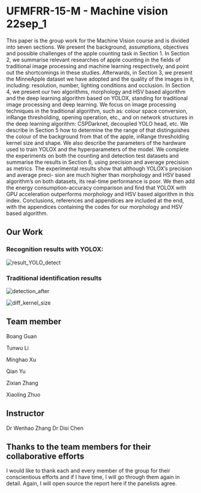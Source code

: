 # UFMFRR-15-M - Machine vision 22sep_1

This paper is the group work for the Machine Vision course and is divided into seven
sections. We present the background, assumptions, objectives and possible challenges
of the apple counting task in Section 1.
In Section 2, we summarise relevant researches of apple counting in the fields of
traditional image processing and machine learning respectively, and point out the
shortcomings in these studies.
Afterwards, in Section 3, we present the MinneApple dataset we have adopted and
the quality of the images in it, including: resolution, number, lighting conditions and
occlusion. In Section 4, we present our two algorithms, morphology and HSV based
algorithm and the deep learning algorithm based on YOLOX, standing for traditional
image processing and deep learning. We focus on image processing techniques in
the traditional algorithm, such as: colour space conversion, inRange thresholding,
opening operation, etc., and on network structures in the deep learning algorithm:
CSPDarknet, decoupled YOLO head, etc.
We describe in Section 5 how to determine the the range of that distinguishes the
colour of the background from that of the apple, inRange thresholding kernel size and
shape. We also describe the parameters of the hardware used to train YOLOX and
the hyperparameters of the model.
We complete the experiments on both the counting and detection test datasets and
summarise the results in Section 6, using precision and average precision as metrics.
The experimental results show that although YOLOX’s precision and average preci-
sion are much higher than morphology and HSV based algorithm’s on both datasets,
its real-time performance is poor. We then add the energy consumption-accuracy
comparison and find that YOLOX with GPU acceleration outperforms morphology
and HSV based algorithm in this index.
Conclusions, references and appendices are included at the end, with the appendices
containing the codes for our morphology and HSV based algorithm.

## Our Work

### Recognition results with YOLOX:

![result_YOLO_detect](https://s2.loli.net/2023/01/10/mylvahBGJsUf7o8.png)

### Traditional identification results


![detection_after](https://s2.loli.net/2023/01/10/TSnz1bZyaKCj3Rh.png)


![diff_kernel_size](https://s2.loli.net/2023/01/10/JzFyk1wU74I8gxY.png)

## Team member

Boang Guan

Tunwu Li

Minghao Xu

Qian Yu

Zixian Zhang

Xiaoling Zhuo

## Instructor

Dr Wenhao Zhang
Dr Disi Chen

## Thanks to the team members for their collaborative efforts

I would like to thank each and every member of the group for their conscientious efforts and if I have time, I will go through them again in detail.
Again, I will open source the report here if the panelists agree.
